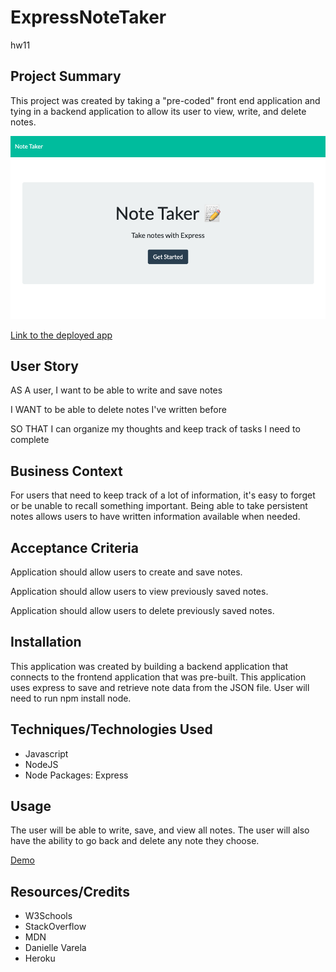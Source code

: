 # ExpressNoteTaker
hw11

## Project Summary 
This project was created by taking a "pre-coded" front end application and tying in a backend application to allow its user to view, write, and delete notes. 

![Screenshot](NoteTaker.png)

[Link to the deployed app](https://shrouded-everglades-32522.herokuapp.com/)

## User Story 
AS A user, I want to be able to write and save notes

I WANT to be able to delete notes I've written before

SO THAT I can organize my thoughts and keep track of tasks I need to complete

## Business Context 
For users that need to keep track of a lot of information, it's easy to forget or be unable to recall something important. Being able to take persistent notes allows users to have written information available when needed.

## Acceptance Criteria
Application should allow users to create and save notes.

Application should allow users to view previously saved notes.

Application should allow users to delete previously saved notes.

## Installation 
 This application was created by building a backend application that connects to the frontend application that was pre-built. This application uses express to save and retrieve note data from the JSON file. 
 User will need to run npm install node. 

## Techniques/Technologies Used
* Javascript 
* NodeJS
* Node Packages: Express

## Usage 
The user will be able to write, save, and view all notes. The user will also have the ability to go back and delete any note they choose. 

[Demo](NoteTaker.gif)   

## Resources/Credits 
* W3Schools
* StackOverflow
* MDN
* Danielle Varela 
* Heroku
